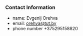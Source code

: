 ### Contact Information

 - name: Evgenij Orehva 
 - email: orehva@tut.by 
 - phone number +375295158820